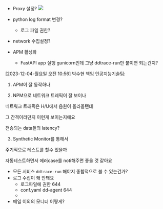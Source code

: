 - Proxy 설정?
  ![](https://i.imgur.com/2RUM5F3.png)


- python log format 변경?
	- 로그 파일 권한?
- network  수집설정?
- APM 활성화 
	- FastAPI app 실행 gunicorn인데 그냥 ddtrace-run만 붙이면 되는건지?


[2023-12-04-월요일 오전 10:56] 박수현 책임 인공지능기술팀:  
1. APM이 잘 동작하나  

2. NPM으로 네트워크 트레픽이 잘 보이나  

네트워크 트래픽은 H/U에서 음원이 올라올텐데  

그 간격이라던지 이런게 보이는지에요  

전송되는 data들의 latency?  

3. Synthetic Monitor를 통해서  

주기적으로 테스트를 할수 있을까  

자동테스트하면서 에러case를 noti해주면 좋을 것 같아요


- 모든 서비스 `ddtrace-run` 해야지 종합적으로 볼 수 있는건가?
- 로그 수집이 왜 안돼요
	- 로그파일에 권한 644
	- conf.yaml dd-agent 644
	- 
- 메일 이외의 모니터 어떻게?